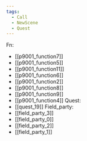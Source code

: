```yaml
---
tags:
  - Call
  - NewScene
  - Quest
---
```

Fn:
- [[p9001_function7]]
- [[p9001_function5]]
- [[p9001_function11]]
- [[p9001_function6]]
- [[p9001_function2]]
- [[p9001_function8]]
- [[p9001_function9]]
- [[p9001_function4]]
Quest:
- [[quest_19]]
Field_party:
- [[field_party_3]]
- [[field_party_0]]
- [[field_party_2]]
- [[field_party_1]]
